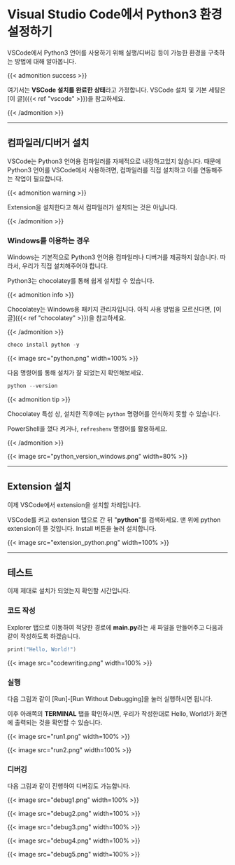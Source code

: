 # Visual Studio Code에서 Python3 환경 설정하기




VSCode에서 Python3 언어를 사용하기 위해 실행/디버깅 등이 가능한 환경을 구축하는 방법에 대해 알아봅니다.

<!--more-->

{{< admonition success >}}

여기서는 <b>VSCode 설치를 완료한 상태</b>라고 가정합니다. VSCode 설치 및 기본 세팅은 [이 글]({{< ref "vscode" >}})을 참고하세요.

{{< /admonition >}}

---

## 컴파일러/디버거 설치

VSCode는 Python3 언어용 컴파일러를 자체적으로 내장하고있지 않습니다. 때문에 Python3 언어를 VSCode에서 사용하려면, 컴파일러를 직접 설치하고 이를 연동해주는 작업이 필요합니다.

{{< admonition warning >}}

Extension을 설치한다고 해서 컴파일러가 설치되는 것은 아닙니다.

{{< /admonition >}}

### Windows를 이용하는 경우

Windows는 기본적으로 Python3 언어용 컴파일러나 디버거를 제공하지 않습니다. 따라서, 우리가 직접 설치해주어야 합니다.

Python3는 chocolatey를 통해 쉽게 설치할 수 있습니다.

{{< admonition info >}}

Chocolatey는 Windows용 패키지 관리자입니다. 아직 사용 방법을 모르신다면, [이 글]({{< ref "chocolatey" >}})을 참고하세요.

{{< /admonition >}}

```powershell
choco install python -y
```

{{< image src="python.png" width=100% >}}

다음 명령어를 통해 설치가 잘 되었는지 확인해보세요.

```powershell
python --version
```

{{< admonition tip >}}

Chocolatey 특성 상, 설치한 직후에는 `python` 명령어를 인식하지 못할 수 있습니다.

PowerShell을 껐다 켜거나, `refreshenv` 명령어를 활용하세요.

{{< /admonition >}}

{{< image src="python_version_windows.png" width=80% >}}

---

## Extension 설치

이제 VSCode에서 extension을 설치할 차례입니다.

VSCode를 켜고 extension 탭으로 간 뒤 "**python**"를 검색하세요. 맨 위에 python extension이 뜰 것입니다. Install 버튼을 눌러 설치합니다.

{{< image src="extension_python.png" width=100% >}}



---

## 테스트

이제 제대로 설치가 되었는지 확인할 시간입니다.

### 코드 작성

Explorer 탭으로 이동하여 적당한 경로에 <b>main.py</b>라는 새 파일을 만들어주고 다음과 같이 작성하도록 하겠습니다.

```cpp
print("Hello, World!")
```

{{< image src="codewriting.png" width=100% >}}

### 실행

다음 그림과 같이 [Run]-[Run Without Debugging]을 눌러 실행하시면 됩니다. 

이후 아래쪽의 **TERMINAL** 탭을 확인하시면, 우리가 작성한대로 Hello, World!가 화면에 출력되는 것을 확인할 수 있습니다.

{{< image src="run1.png" width=100% >}}

{{< image src="run2.png" width=100% >}}

### 디버깅

다음 그림과 같이 진행하여 디버깅도 가능합니다.

{{< image src="debug1.png" width=100% >}}

{{< image src="debug2.png" width=100% >}}

{{< image src="debug3.png" width=100% >}}

{{< image src="debug4.png" width=100% >}}

{{< image src="debug5.png" width=100% >}}


